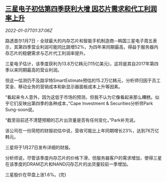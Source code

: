 <!--1641520862000-->
[三星电子初估第四季获利大增 因芯片需求和代工利润率上升](https://cn.reuters.com/article/samsung-q4-profit-chip-demand-0107-idCNKBS2JH03Z)
------

<div><i>2022-01-07T01:37:06Z</i></div><p>路透首尔1月7日 - 全球最大的内存芯片和智能手机制造商--韩国三星电子周五表示，其第四季营业利润可能同比跳增52%，为四年来同期最高，得益于服务器内存芯片的稳健需求与芯片代工利润率提升。</p><p>三星电子估计，该季度获利为13.8万亿韩元(115亿美元)，这将是其自2017年第四季以来同期最高的营业利润。</p><p>但这一估测仍不及路孚特SmartEstimate预估的15.2万亿韩元，分析师归因于员工奖金、移动业务的营销成本和新显示器面板成本上升等因素。</p><p>“看起来令人意外，因为这低于市场的预测，但我不认为它像看起来那么糟糕。似乎它们反映出第四季的各种成本，”Cape Investment &amp; Securities分析师Park Sung-soon说。</p><p>“截至目前还不清楚预期的芯片出货量是否有任何变化，”Park补充说。</p><p>该公司在一份简短的财报初估中说，营收可能比上年同期增长23%，达到76万亿韩元。</p><p>三星将于1月27日发布详细的财报。</p><p>分析师说，尽管该季度内存芯片的价格下滑，但服务器客户的需求增加，使得三星在该季度的DRAM芯片和NAND闪存芯片的出货量较前一季增加。</p><p>三星股价在早盘上涨1.6%。(完)</p>
